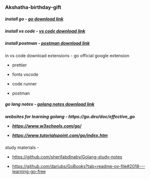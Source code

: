 <h3 color="yellow">Akshatha-birthday-gift</h3> 

<h5>install go - <a href="https://go.dev/doc/install">go download link </a></h5>

<h5>install vs code - <a href="https://code.visualstudio.com/download"> vs code download link </a></h5>

<h5>install postman - <a href="https://www.postman.com/downloads/"> postman download link</a></h5>

<p> in vs code download extensions
- go official google extension
  
- prettier
  
- fonts vscode
  
- code runner
  
- postman</p>

<h5>go lang notes - <a href="https://drive.google.com/file/d/1mYe1blJ3DreNF54rYrTvj7A8lu0Hgiph/view?usp=sharing"> golang notes download link </a></h5>

<h5> websites for learning golang
- https://go.dev/doc/effective_go 
  
- https://www.w3schools.com/go/
  
- https://www.tutorialspoint.com/go/index.htm
</h5>

<p> study materials - 
  
  - https://github.com/sherifabdlnaby/Golang-study-notes
  
  - https://github.com/dariubs/GoBooks?tab=readme-ov-file#2018---learning-go-free
</p>

